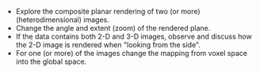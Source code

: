 - Explore the composite planar rendering of two (or more) (heterodimensional) images.
- Change the angle and extent (zoom) of the rendered plane.
- If the data contains both 2-D and 3-D images, observe and discuss how the 2-D image is rendered when "looking from the side".
- For one (or more) of the images change the mapping from voxel space into the global space.
